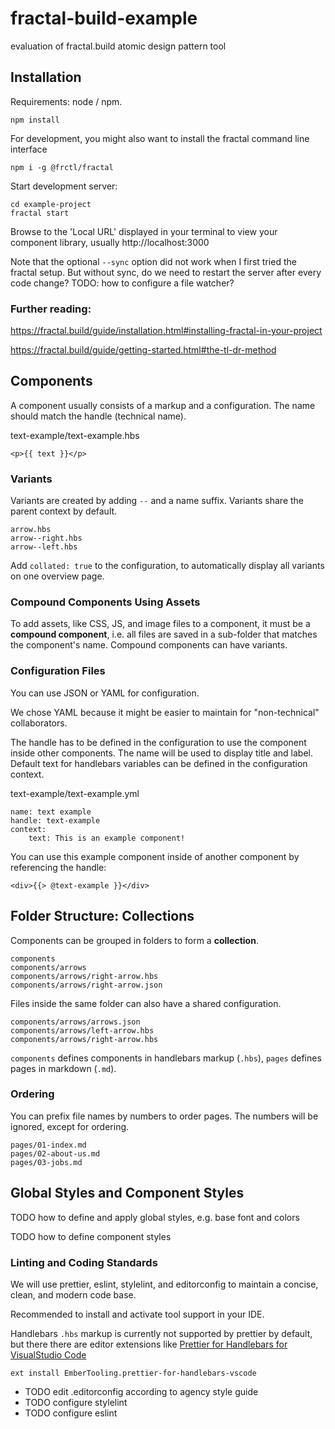 # fractal-build-example
evaluation of fractal.build atomic design pattern tool

## Installation

Requirements: node / npm.

`npm install`

For development, you might also want to install the fractal command line interface

`npm i -g @frctl/fractal`

Start development server:

```
cd example-project
fractal start
```

Browse to the 'Local URL' displayed in your terminal to view your component library, usually
http://localhost:3000

Note that the optional `--sync` option did not work when I first tried the fractal setup.
But without sync, do we need to restart the server after every code change?
TODO: how to configure a file watcher?

### Further reading:

https://fractal.build/guide/installation.html#installing-fractal-in-your-project

https://fractal.build/guide/getting-started.html#the-tl-dr-method

## Components

A component usually consists of a markup and a configuration.
The name should match the handle (technical name).

text-example/text-example.hbs

```
<p>{{ text }}</p>
```

### Variants

Variants are created by adding `--` and a name suffix.
Variants share the parent context by default.

```
arrow.hbs
arrow--right.hbs
arrow--left.hbs
```

Add `collated: true` to the configuration, to automatically display all variants on one overview page.


### Compound Components Using Assets

To add assets, like CSS, JS, and image files to a component, it must be a **compound component**, i.e.
all files are saved in a sub-folder that matches the component's name.
Compound components can have variants.

### Configuration Files

You can use JSON or YAML for configuration.

We chose YAML because it might be easier to maintain for "non-technical" collaborators.

The handle has to be defined in the configuration to use the component inside other components.
The name will be used to display title and label.
Default text for handlebars variables can be defined in the configuration context.

text-example/text-example.yml

```
name: text example
handle: text-example
context:
    text: This is an example component!
```

You can use this example component inside of another component by referencing the handle:

```
<div>{{> @text-example }}</div>
```

## Folder Structure: Collections

Components can be grouped in folders to form a **collection**.

```
components
components/arrows
components/arrows/right-arrow.hbs
components/arrows/right-arrow.json
```

Files inside the same folder can also have a shared configuration.

```
components/arrows/arrows.json
components/arrows/left-arrow.hbs
components/arrows/right-arrow.hbs
```

`components` defines components in handlebars markup (`.hbs`),
`pages` defines pages in markdown (`.md`).

### Ordering

You can prefix file names by numbers to order pages.
The numbers will be ignored, except for ordering.

```
pages/01-index.md
pages/02-about-us.md
pages/03-jobs.md
```

## Global Styles and Component Styles

TODO how to define and apply global styles, e.g. base font and colors

TODO how to define component styles

### Linting and Coding Standards

We will use prettier, eslint, stylelint, and editorconfig
to maintain a concise, clean, and modern code base.

Recommended to install and activate tool support in your IDE.

Handlebars `.hbs` markup is currently not supported by prettier by default,
but there there are editor extensions like
[Prettier for Handlebars for VisualStudio Code](https://marketplace.visualstudio.com/items?itemName=EmberTooling.prettier-for-handlebars-vscode)

`ext install EmberTooling.prettier-for-handlebars-vscode`

* TODO edit .editorconfig according to agency style guide
* TODO configure stylelint
* TODO configure eslint
